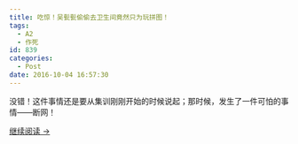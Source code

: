 ```yaml
---
title: 吃惊！吴甏甏偷偷去卫生间竟然只为玩拼图！
tags:
  - A2
  - 作死
id: 839
categories:
  - Post
date: 2016-10-04 16:57:30
---
```


没错！这件事情还是要从集训刚刚开始的时候说起；那时候，发生了一件可怕的事情——断网！

[继续阅读 →](http://cybirdy.wordpress.com/wp-admin)

&nbsp;